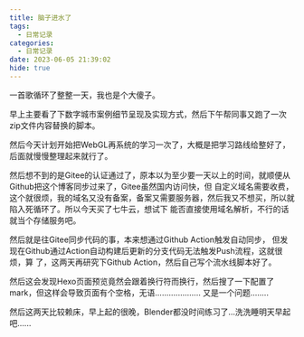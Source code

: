 ```yaml
---
title: 脑子进水了
tags:
  - 日常记录
categories:
  - 日常记录
date: 2023-06-05 21:39:02
hide: true
---
```


一首歌循环了整整一天，我也是个大傻子。

早上主要看了下数字城市案例细节呈现及实现方式，然后下午帮同事又跑了一次zip文件内容替换的脚本。

然后今天计划开始把WebGL再系统的学习一次了，大概是把学习路线给整好了，后面就慢慢整理起来就行了。

然后想不到的是Gitee的认证通过了，原本以为至少要一天以上的时间，就顺便从Github把这个博客同步过来了，Gitee虽然国内访问快，但
自定义域名需要收费，这个就很烦，我的域名又没有备案，备案又需要服务器，然后我又不想买，所以就陷入死循环了。所以今天买了七牛云，想试下
能否直接使用域名解析，不行的话就当个存储服务吧。

然后就是往Gitee同步代码的事，本来想通过Github Action触发自动同步， 但发现在Github通过Action自动构建后更新的分支代码无法触发Push流程，这就很烦，算
了，这两天再研究下Github Action，然后自己写个流水线脚本好了。

然后这会发现Hexo页面预览竟然会跟着换行符而换行，然后搜了一下配置了mark，但这样会导致页面有个空格，无语.................... 又是一个问题........

然后这两天比较赖床，早上起的很晚，Blender都没时间练习了...洗洗睡明天早起吧......

